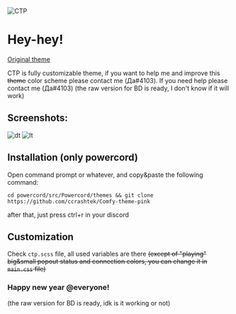 ![CTP](https://github.com/ccrashtek/Comfy-theme-pink/blob/main/preview/comfy-theme-pink.png)

# Hey-hey!
  [Original theme](https://github.com/NYRI4/Comfy-theme)

  CTP is fully customizable theme, if you want to help me and improve this ~~theme~~ color scheme please contact me (Да#4103). If you need help please contact me (Да#4103)
  (the raw version for BD is ready, I don't know if it will work)

## Screenshots:

![dt](https://github.com/ccrashtek/Comfy-theme-pink/blob/main/preview/1dt.png)
![lt](https://github.com/ccrashtek/Comfy-theme-pink/blob/main/preview/1lt.png)

## Installation (only powercord)
  Open command prompt or whatever, and copy&paste the following command:
  ```
  cd powercord/src/Powercord/themes && git clone https://github.com/ccrashtek/Comfy-theme-pink
  ```
  after that, just press ctrl+r in your discord
  
## Customization
  Check ```ctp.scss``` file, all used variables are there ~~(except of "playing" big&small popout status and connection colors, you can change it in ```main.css``` file)~~

### Happy new year @everyone!

  (the raw version for BD is ready, idk is it working or not)
